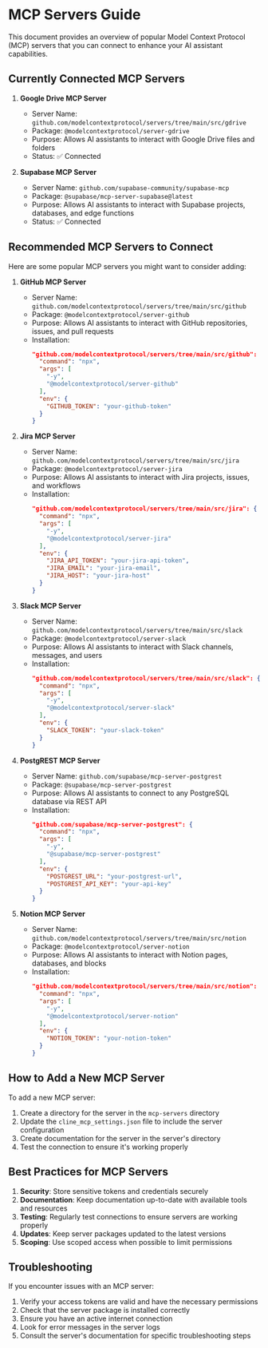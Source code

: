 # MCP Servers Guide

This document provides an overview of popular Model Context Protocol (MCP) servers that you can connect to enhance your AI assistant capabilities.

## Currently Connected MCP Servers

1. **Google Drive MCP Server**
   - Server Name: `github.com/modelcontextprotocol/servers/tree/main/src/gdrive`
   - Package: `@modelcontextprotocol/server-gdrive`
   - Purpose: Allows AI assistants to interact with Google Drive files and folders
   - Status: ✅ Connected

2. **Supabase MCP Server**
   - Server Name: `github.com/supabase-community/supabase-mcp`
   - Package: `@supabase/mcp-server-supabase@latest`
   - Purpose: Allows AI assistants to interact with Supabase projects, databases, and edge functions
   - Status: ✅ Connected

## Recommended MCP Servers to Connect

Here are some popular MCP servers you might want to consider adding:

1. **GitHub MCP Server**
   - Server Name: `github.com/modelcontextprotocol/servers/tree/main/src/github`
   - Package: `@modelcontextprotocol/server-github`
   - Purpose: Allows AI assistants to interact with GitHub repositories, issues, and pull requests
   - Installation: 
     ```json
     "github.com/modelcontextprotocol/servers/tree/main/src/github": {
       "command": "npx",
       "args": [
         "-y",
         "@modelcontextprotocol/server-github"
       ],
       "env": {
         "GITHUB_TOKEN": "your-github-token"
       }
     }
     ```

2. **Jira MCP Server**
   - Server Name: `github.com/modelcontextprotocol/servers/tree/main/src/jira`
   - Package: `@modelcontextprotocol/server-jira`
   - Purpose: Allows AI assistants to interact with Jira projects, issues, and workflows
   - Installation:
     ```json
     "github.com/modelcontextprotocol/servers/tree/main/src/jira": {
       "command": "npx",
       "args": [
         "-y",
         "@modelcontextprotocol/server-jira"
       ],
       "env": {
         "JIRA_API_TOKEN": "your-jira-api-token",
         "JIRA_EMAIL": "your-jira-email",
         "JIRA_HOST": "your-jira-host"
       }
     }
     ```

3. **Slack MCP Server**
   - Server Name: `github.com/modelcontextprotocol/servers/tree/main/src/slack`
   - Package: `@modelcontextprotocol/server-slack`
   - Purpose: Allows AI assistants to interact with Slack channels, messages, and users
   - Installation:
     ```json
     "github.com/modelcontextprotocol/servers/tree/main/src/slack": {
       "command": "npx",
       "args": [
         "-y",
         "@modelcontextprotocol/server-slack"
       ],
       "env": {
         "SLACK_TOKEN": "your-slack-token"
       }
     }
     ```

4. **PostgREST MCP Server**
   - Server Name: `github.com/supabase/mcp-server-postgrest`
   - Package: `@supabase/mcp-server-postgrest`
   - Purpose: Allows AI assistants to connect to any PostgreSQL database via REST API
   - Installation:
     ```json
     "github.com/supabase/mcp-server-postgrest": {
       "command": "npx",
       "args": [
         "-y",
         "@supabase/mcp-server-postgrest"
       ],
       "env": {
         "POSTGREST_URL": "your-postgrest-url",
         "POSTGREST_API_KEY": "your-api-key"
       }
     }
     ```

5. **Notion MCP Server**
   - Server Name: `github.com/modelcontextprotocol/servers/tree/main/src/notion`
   - Package: `@modelcontextprotocol/server-notion`
   - Purpose: Allows AI assistants to interact with Notion pages, databases, and blocks
   - Installation:
     ```json
     "github.com/modelcontextprotocol/servers/tree/main/src/notion": {
       "command": "npx",
       "args": [
         "-y",
         "@modelcontextprotocol/server-notion"
       ],
       "env": {
         "NOTION_TOKEN": "your-notion-token"
       }
     }
     ```

## How to Add a New MCP Server

To add a new MCP server:

1. Create a directory for the server in the `mcp-servers` directory
2. Update the `cline_mcp_settings.json` file to include the server configuration
3. Create documentation for the server in the server's directory
4. Test the connection to ensure it's working properly

## Best Practices for MCP Servers

1. **Security**: Store sensitive tokens and credentials securely
2. **Documentation**: Keep documentation up-to-date with available tools and resources
3. **Testing**: Regularly test connections to ensure servers are working properly
4. **Updates**: Keep server packages updated to the latest versions
5. **Scoping**: Use scoped access when possible to limit permissions

## Troubleshooting

If you encounter issues with an MCP server:

1. Verify your access tokens are valid and have the necessary permissions
2. Check that the server package is installed correctly
3. Ensure you have an active internet connection
4. Look for error messages in the server logs
5. Consult the server's documentation for specific troubleshooting steps